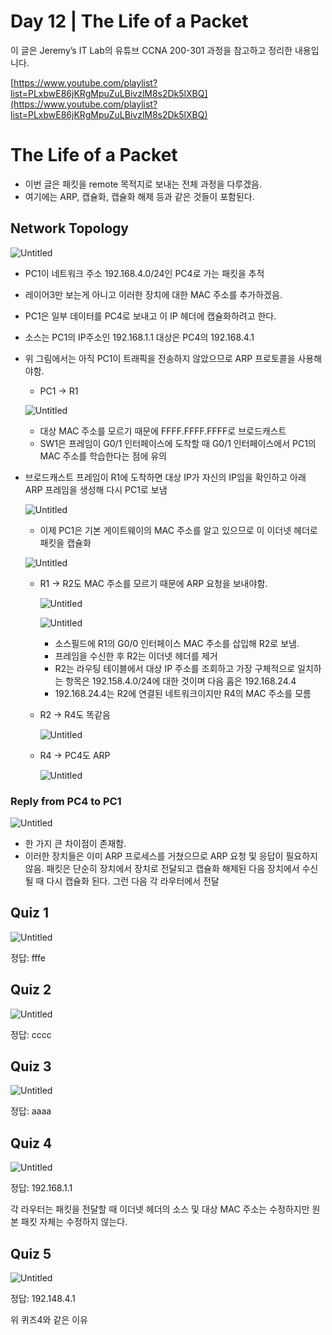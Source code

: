 # Day 12 | The Life of a Packet

이 글은 Jeremy’s IT Lab의 유튜브 CCNA 200-301 과정을 참고하고 정리한 내용입니다.

[https://www.youtube.com/playlist?list=PLxbwE86jKRgMpuZuLBivzlM8s2Dk5lXBQ](https://www.youtube.com/playlist?list=PLxbwE86jKRgMpuZuLBivzlM8s2Dk5lXBQ)

# **The Life of a Packet**

- 이번 글은 패킷을 remote 목적지로 보내는 전체 과정을 다루겠음.
- 여기에는 ARP, 캡슐화, 캡슐화 해제 등과 같은 것들이 포함된다.

## Network Topology

![Untitled](img/Day12/Untitled.png)

- PC1이 네트워크 주소 192.168.4.0/24인 PC4로 가는 패킷을 추적
- 레이어3만 보는게 아니고 이러한 장치에 대한 MAC 주소를 추가하겠음.
- PC1은 일부 데이터를 PC4로 보내고 이 IP 헤더에 캡슐화하려고 한다.
- 소스는 PC1의 IP주소인 192.168.1.1 대상은 PC4의 192.168.4.1
- 위 그림에서는 아직 PC1이 트래픽을 전송하지 않았으므로 ARP 프로토콜을 사용해야함.
    - PC1 → R1
    
    ![Untitled](img/Day12/Untitled%201.png)
    
    - 대상 MAC 주소를 모르기 때문에 FFFF.FFFF.FFFF로 브로드캐스트
    - SW1은 프레임이 G0/1 인터페이스에 도착할 때 G0/1 인터페이스에서 PC1의 MAC 주소를 학습한다는 점에 유의
- 브로드캐스트 프레임이 R1에 도착하면 대상 IP가 자신의 IP임을 확인하고 아래 ARP 프레임을 생성해 다시 PC1로 보냄
    
    ![Untitled](img/Day12/Untitled%202.png)
    
    - 이제 PC1은 기본 게이트웨이의 MAC 주소를 알고 있으므로 이 이더넷 헤더로 패킷을 캡슐화
    
    ![Untitled](img/Day12/Untitled%203.png)
    
    - R1 → R2도 MAC 주소를 모르기 때문에 ARP 요청을 보내야함.
        
        ![Untitled](img/Day12/Untitled%204.png)
        
        ![Untitled](img/Day12/Untitled%205.png)
        
        - 소스필드에 R1의 G0/0 인터페이스 MAC 주소를 삽입해 R2로 보냄.
        - 프레임을 수신한 후 R2는 이더넷 헤더를 제거
        - R2는 라우팅 테이블에서 대상 IP 주소를 조회하고 가장 구체적으로 일치하는 항목은 192.158.4.0/24에 대한 것이며 다음 홉은 192.168.24.4
        - 192.168.24.4는 R2에 연결된 네트워크이지만 R4의 MAC 주소를 모름
    - R2 → R4도 똑같음
        
        ![Untitled](img/Day12/Untitled%206.png)
        
    - R4 → PC4도 ARP
        
        ![Untitled](img/Day12/Untitled%207.png)
        

### Reply from PC4 to PC1

![Untitled](img/Day12/Untitled%208.png)

- 한 가지 큰 차이점이 존재함.
- 이러한 장치들은 이미 ARP 프로세스를 거쳤으므로 ARP 요청 및 응답이 필요하지 않음. 패킷은 단순히 장치에서 장치로 전달되고 캡슐화 해제된 다음 장치에서 수신될 때 다시 캡슐화 된다. 그런 다음  각 라우터에서 전달

## Quiz 1

![Untitled](img/Day12/Untitled%209.png)

정답: fffe

## Quiz 2

![Untitled](img/Day12/Untitled%2010.png)

정답: cccc

## Quiz 3

![Untitled](img/Day12/Untitled%2011.png)

정답: aaaa

## Quiz 4

![Untitled](img/Day12/Untitled%2012.png)

정답: 192.168.1.1 

각 라우터는 패킷을 전달할 때 이더넷 헤더의 소스 및 대상 MAC 주소는 수정하지만 원본 패킷 자체는 수정하지 않는다.

## Quiz 5

![Untitled](img/Day12/Untitled%2013.png)

정답: 192.148.4.1

위 퀴즈4와 같은 이유